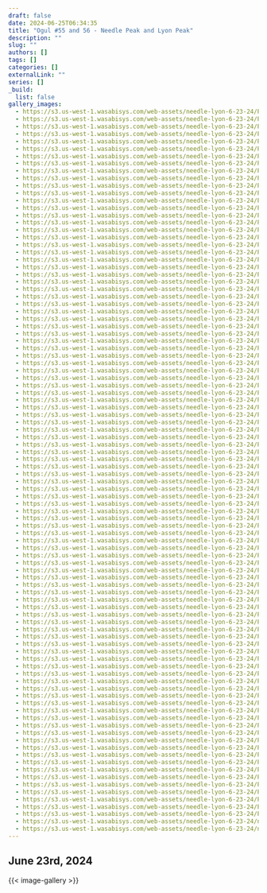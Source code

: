 ```yaml
---
draft: false
date: 2024-06-25T06:34:35
title: "Ogul #55 and 56 - Needle Peak and Lyon Peak"
description: ""
slug: ""
authors: []
tags: []
categories: []
externalLink: ""
series: []
_build:
  list: false
gallery_images:
  - https://s3.us-west-1.wasabisys.com/web-assets/needle-lyon-6-23-24/PXL_20240623_170323380.jpg
  - https://s3.us-west-1.wasabisys.com/web-assets/needle-lyon-6-23-24/PXL_20240623_170324864.jpg
  - https://s3.us-west-1.wasabisys.com/web-assets/needle-lyon-6-23-24/PXL_20240623_170618819.jpg
  - https://s3.us-west-1.wasabisys.com/web-assets/needle-lyon-6-23-24/PXL_20240623_171301977.jpg
  - https://s3.us-west-1.wasabisys.com/web-assets/needle-lyon-6-23-24/PXL_20240623_171735523.jpg
  - https://s3.us-west-1.wasabisys.com/web-assets/needle-lyon-6-23-24/PXL_20240623_173941245.jpg
  - https://s3.us-west-1.wasabisys.com/web-assets/needle-lyon-6-23-24/PXL_20240623_174215088.jpg
  - https://s3.us-west-1.wasabisys.com/web-assets/needle-lyon-6-23-24/PXL_20240623_175310891.jpg
  - https://s3.us-west-1.wasabisys.com/web-assets/needle-lyon-6-23-24/PXL_20240623_175312886.jpg
  - https://s3.us-west-1.wasabisys.com/web-assets/needle-lyon-6-23-24/PXL_20240623_180514742.jpg
  - https://s3.us-west-1.wasabisys.com/web-assets/needle-lyon-6-23-24/PXL_20240623_181633676.jpg
  - https://s3.us-west-1.wasabisys.com/web-assets/needle-lyon-6-23-24/PXL_20240623_181637638.jpg
  - https://s3.us-west-1.wasabisys.com/web-assets/needle-lyon-6-23-24/PXL_20240623_185004619.jpg
  - https://s3.us-west-1.wasabisys.com/web-assets/needle-lyon-6-23-24/PXL_20240623_185008298.jpg
  - https://s3.us-west-1.wasabisys.com/web-assets/needle-lyon-6-23-24/PXL_20240623_190437341.PANO.jpg
  - https://s3.us-west-1.wasabisys.com/web-assets/needle-lyon-6-23-24/PXL_20240623_190518365.MP.jpg
  - https://s3.us-west-1.wasabisys.com/web-assets/needle-lyon-6-23-24/PXL_20240623_190525908.MP.jpg
  - https://s3.us-west-1.wasabisys.com/web-assets/needle-lyon-6-23-24/PXL_20240623_191044440.jpg
  - https://s3.us-west-1.wasabisys.com/web-assets/needle-lyon-6-23-24/PXL_20240623_191712956.jpg
  - https://s3.us-west-1.wasabisys.com/web-assets/needle-lyon-6-23-24/PXL_20240623_192427394.jpg
  - https://s3.us-west-1.wasabisys.com/web-assets/needle-lyon-6-23-24/PXL_20240623_192429551.jpg
  - https://s3.us-west-1.wasabisys.com/web-assets/needle-lyon-6-23-24/PXL_20240623_193023780.jpg
  - https://s3.us-west-1.wasabisys.com/web-assets/needle-lyon-6-23-24/PXL_20240623_193025123.jpg
  - https://s3.us-west-1.wasabisys.com/web-assets/needle-lyon-6-23-24/PXL_20240623_193025871.jpg
  - https://s3.us-west-1.wasabisys.com/web-assets/needle-lyon-6-23-24/PXL_20240623_193414332.jpg
  - https://s3.us-west-1.wasabisys.com/web-assets/needle-lyon-6-23-24/PXL_20240623_193414833.jpg
  - https://s3.us-west-1.wasabisys.com/web-assets/needle-lyon-6-23-24/PXL_20240623_193819855.jpg
  - https://s3.us-west-1.wasabisys.com/web-assets/needle-lyon-6-23-24/PXL_20240623_194432875.jpg
  - https://s3.us-west-1.wasabisys.com/web-assets/needle-lyon-6-23-24/PXL_20240623_195112938.jpg
  - https://s3.us-west-1.wasabisys.com/web-assets/needle-lyon-6-23-24/PXL_20240623_195539421.jpg
  - https://s3.us-west-1.wasabisys.com/web-assets/needle-lyon-6-23-24/PXL_20240623_195551311.jpg
  - https://s3.us-west-1.wasabisys.com/web-assets/needle-lyon-6-23-24/PXL_20240623_195620127.PANO.jpg
  - https://s3.us-west-1.wasabisys.com/web-assets/needle-lyon-6-23-24/PXL_20240623_195830182.jpg
  - https://s3.us-west-1.wasabisys.com/web-assets/needle-lyon-6-23-24/PXL_20240623_195902648.jpg
  - https://s3.us-west-1.wasabisys.com/web-assets/needle-lyon-6-23-24/PXL_20240623_195907982.jpg
  - https://s3.us-west-1.wasabisys.com/web-assets/needle-lyon-6-23-24/PXL_20240623_195909290.jpg
  - https://s3.us-west-1.wasabisys.com/web-assets/needle-lyon-6-23-24/PXL_20240623_195910948.jpg
  - https://s3.us-west-1.wasabisys.com/web-assets/needle-lyon-6-23-24/PXL_20240623_195912514.jpg
  - https://s3.us-west-1.wasabisys.com/web-assets/needle-lyon-6-23-24/PXL_20240623_195914142.jpg
  - https://s3.us-west-1.wasabisys.com/web-assets/needle-lyon-6-23-24/PXL_20240623_195915740.jpg
  - https://s3.us-west-1.wasabisys.com/web-assets/needle-lyon-6-23-24/PXL_20240623_195917287.jpg
  - https://s3.us-west-1.wasabisys.com/web-assets/needle-lyon-6-23-24/PXL_20240623_195918815.jpg
  - https://s3.us-west-1.wasabisys.com/web-assets/needle-lyon-6-23-24/PXL_20240623_195920361.jpg
  - https://s3.us-west-1.wasabisys.com/web-assets/needle-lyon-6-23-24/PXL_20240623_195921975.jpg
  - https://s3.us-west-1.wasabisys.com/web-assets/needle-lyon-6-23-24/PXL_20240623_195923450.jpg
  - https://s3.us-west-1.wasabisys.com/web-assets/needle-lyon-6-23-24/PXL_20240623_195925036.jpg
  - https://s3.us-west-1.wasabisys.com/web-assets/needle-lyon-6-23-24/PXL_20240623_200822008.jpg
  - https://s3.us-west-1.wasabisys.com/web-assets/needle-lyon-6-23-24/PXL_20240623_201303474.jpg
  - https://s3.us-west-1.wasabisys.com/web-assets/needle-lyon-6-23-24/PXL_20240623_201544869.jpg
  - https://s3.us-west-1.wasabisys.com/web-assets/needle-lyon-6-23-24/PXL_20240623_202037999.jpg
  - https://s3.us-west-1.wasabisys.com/web-assets/needle-lyon-6-23-24/PXL_20240623_202039237.jpg
  - https://s3.us-west-1.wasabisys.com/web-assets/needle-lyon-6-23-24/PXL_20240623_202040463.jpg
  - https://s3.us-west-1.wasabisys.com/web-assets/needle-lyon-6-23-24/PXL_20240623_202615510.jpg
  - https://s3.us-west-1.wasabisys.com/web-assets/needle-lyon-6-23-24/PXL_20240623_202617651.jpg
  - https://s3.us-west-1.wasabisys.com/web-assets/needle-lyon-6-23-24/PXL_20240623_202911926.jpg
  - https://s3.us-west-1.wasabisys.com/web-assets/needle-lyon-6-23-24/PXL_20240623_202912697.jpg
  - https://s3.us-west-1.wasabisys.com/web-assets/needle-lyon-6-23-24/PXL_20240623_203532544.PANO.jpg
  - https://s3.us-west-1.wasabisys.com/web-assets/needle-lyon-6-23-24/PXL_20240623_203538534.jpg
  - https://s3.us-west-1.wasabisys.com/web-assets/needle-lyon-6-23-24/PXL_20240623_203540336.jpg
  - https://s3.us-west-1.wasabisys.com/web-assets/needle-lyon-6-23-24/PXL_20240623_203541926.jpg
  - https://s3.us-west-1.wasabisys.com/web-assets/needle-lyon-6-23-24/PXL_20240623_203543695.jpg
  - https://s3.us-west-1.wasabisys.com/web-assets/needle-lyon-6-23-24/PXL_20240623_203545799.jpg
  - https://s3.us-west-1.wasabisys.com/web-assets/needle-lyon-6-23-24/PXL_20240623_203547566.jpg
  - https://s3.us-west-1.wasabisys.com/web-assets/needle-lyon-6-23-24/PXL_20240623_203549145.jpg
  - https://s3.us-west-1.wasabisys.com/web-assets/needle-lyon-6-23-24/PXL_20240623_203550890.jpg
  - https://s3.us-west-1.wasabisys.com/web-assets/needle-lyon-6-23-24/PXL_20240623_203552502.jpg
  - https://s3.us-west-1.wasabisys.com/web-assets/needle-lyon-6-23-24/PXL_20240623_203554117.jpg
  - https://s3.us-west-1.wasabisys.com/web-assets/needle-lyon-6-23-24/PXL_20240623_203555692.jpg
  - https://s3.us-west-1.wasabisys.com/web-assets/needle-lyon-6-23-24/PXL_20240623_203557257.jpg
  - https://s3.us-west-1.wasabisys.com/web-assets/needle-lyon-6-23-24/PXL_20240623_203606441.jpg
  - https://s3.us-west-1.wasabisys.com/web-assets/needle-lyon-6-23-24/PXL_20240623_203607540.jpg
  - https://s3.us-west-1.wasabisys.com/web-assets/needle-lyon-6-23-24/PXL_20240623_205422965.jpg
  - https://s3.us-west-1.wasabisys.com/web-assets/needle-lyon-6-23-24/PXL_20240623_210425408.jpg
  - https://s3.us-west-1.wasabisys.com/web-assets/needle-lyon-6-23-24/PXL_20240623_210427475.jpg
  - https://s3.us-west-1.wasabisys.com/web-assets/needle-lyon-6-23-24/PXL_20240623_210428584.jpg
  - https://s3.us-west-1.wasabisys.com/web-assets/needle-lyon-6-23-24/PXL_20240623_211726343.jpg
  - https://s3.us-west-1.wasabisys.com/web-assets/needle-lyon-6-23-24/PXL_20240623_213849357.jpg
  - https://s3.us-west-1.wasabisys.com/web-assets/needle-lyon-6-23-24/PXL_20240623_213851201.jpg
  - https://s3.us-west-1.wasabisys.com/web-assets/needle-lyon-6-23-24/PXL_20240623_213852069.jpg
  - https://s3.us-west-1.wasabisys.com/web-assets/needle-lyon-6-23-24/PXL_20240623_213853004.jpg
  - https://s3.us-west-1.wasabisys.com/web-assets/needle-lyon-6-23-24/PXL_20240623_213853942.jpg
  - https://s3.us-west-1.wasabisys.com/web-assets/needle-lyon-6-23-24/PXL_20240623_215701368.jpg
  - https://s3.us-west-1.wasabisys.com/web-assets/needle-lyon-6-23-24/PXL_20240623_222305586.jpg
  - https://s3.us-west-1.wasabisys.com/web-assets/needle-lyon-6-23-24/PXL_20240623_222307760.jpg
  - https://s3.us-west-1.wasabisys.com/web-assets/needle-lyon-6-23-24/PXL_20240623_222309113.jpg
  - https://s3.us-west-1.wasabisys.com/web-assets/needle-lyon-6-23-24/PXL_20240623_222310027.jpg
  - https://s3.us-west-1.wasabisys.com/web-assets/needle-lyon-6-23-24/PXL_20240623_222311291.jpg
  - https://s3.us-west-1.wasabisys.com/web-assets/needle-lyon-6-23-24/PXL_20240623_222312351.jpg
  - https://s3.us-west-1.wasabisys.com/web-assets/needle-lyon-6-23-24/PXL_20240623_224843180.jpg
  - https://s3.us-west-1.wasabisys.com/web-assets/needle-lyon-6-23-24/PXL_20240623_224844838.jpg
  - https://s3.us-west-1.wasabisys.com/web-assets/needle-lyon-6-23-24/PXL_20240623_224847510.jpg
  - https://s3.us-west-1.wasabisys.com/web-assets/needle-lyon-6-23-24/PXL_20240623_224848545.jpg
  - https://s3.us-west-1.wasabisys.com/web-assets/needle-lyon-6-23-24/PXL_20240623_230549083.jpg
  - https://s3.us-west-1.wasabisys.com/web-assets/needle-lyon-6-23-24/PXL_20240623_230551808.jpg
  - https://s3.us-west-1.wasabisys.com/web-assets/needle-lyon-6-23-24/PXL_20240623_232252837.jpg
  - https://s3.us-west-1.wasabisys.com/web-assets/needle-lyon-6-23-24/PXL_20240623_232255416.jpg
  - https://s3.us-west-1.wasabisys.com/web-assets/needle-lyon-6-23-24/needle-lyon_route.gpx
  - https://s3.us-west-1.wasabisys.com/web-assets/needle-lyon-6-23-24/needle-lyon_route.jpg
---
```


## June 23rd, 2024

{{< image-gallery >}}
